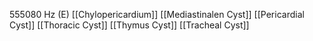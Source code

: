 555080 Hz (E)
[[Chylopericardium]]
[[Mediastinalen Cyst]]
[[Pericardial Cyst]]
[[Thoracic Cyst]]
[[Thymus Cyst]]
[[Tracheal Cyst]]